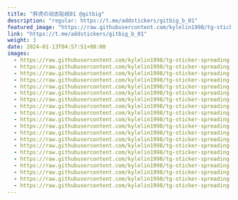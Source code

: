 ```yaml
---
title: "胖虎の动态贴纸01 @gitbig"
description: "regular: https://t.me/addstickers/gitbig_b_01"
featured_image: "https://raw.githubusercontent.com/kylelin1998/tg-sticker-spreading-worldwide-images/main/img/4e8dd94f-fea3-4232-9592-0d0145573564.jpg"
link: "https://t.me/addstickers/gitbig_b_01"
weight: 3
date: 2024-01-13T04:57:51+08:00
images:
  - https://raw.githubusercontent.com/kylelin1998/tg-sticker-spreading-worldwide-images/main/img/4e8dd94f-fea3-4232-9592-0d0145573564.jpg
  - https://raw.githubusercontent.com/kylelin1998/tg-sticker-spreading-worldwide-images/main/img/ba5409ee-fc1c-416f-98cb-6e6f153ae53e.jpg
  - https://raw.githubusercontent.com/kylelin1998/tg-sticker-spreading-worldwide-images/main/img/71435eb3-9ce1-4439-b54c-5934e3126385.jpg
  - https://raw.githubusercontent.com/kylelin1998/tg-sticker-spreading-worldwide-images/main/img/7d95c7e2-569f-427a-a4d3-ee72f7487d4c.jpg
  - https://raw.githubusercontent.com/kylelin1998/tg-sticker-spreading-worldwide-images/main/img/b8eefc07-ea3c-468d-a982-bdf1f5bb610f.jpg
  - https://raw.githubusercontent.com/kylelin1998/tg-sticker-spreading-worldwide-images/main/img/58b80991-c50b-4efb-943b-4e337a52175c.jpg
  - https://raw.githubusercontent.com/kylelin1998/tg-sticker-spreading-worldwide-images/main/img/27315eb8-029e-48a4-ad15-e3ec977e6ac2.jpg
  - https://raw.githubusercontent.com/kylelin1998/tg-sticker-spreading-worldwide-images/main/img/87d28249-c1b1-4a16-b49d-deb3635e64a3.jpg
  - https://raw.githubusercontent.com/kylelin1998/tg-sticker-spreading-worldwide-images/main/img/76a3d0ac-39b1-4ac6-bee4-3a6478896b4c.jpg
  - https://raw.githubusercontent.com/kylelin1998/tg-sticker-spreading-worldwide-images/main/img/042f5578-2579-42eb-9ba7-9c41fe1daf1f.jpg
  - https://raw.githubusercontent.com/kylelin1998/tg-sticker-spreading-worldwide-images/main/img/ae63a3d2-75a8-406d-bde6-9d92eb792705.jpg
  - https://raw.githubusercontent.com/kylelin1998/tg-sticker-spreading-worldwide-images/main/img/ce68c382-e450-4270-b0b8-bb79f264ab28.jpg
  - https://raw.githubusercontent.com/kylelin1998/tg-sticker-spreading-worldwide-images/main/img/0f61204e-2f77-4377-a47c-03d57a9df431.jpg
  - https://raw.githubusercontent.com/kylelin1998/tg-sticker-spreading-worldwide-images/main/img/6ea05cec-f169-4046-b9d0-c194d284b86f.jpg
  - https://raw.githubusercontent.com/kylelin1998/tg-sticker-spreading-worldwide-images/main/img/c7e7fd91-8bb5-439a-b3f2-3b6caf6a014c.jpg
  - https://raw.githubusercontent.com/kylelin1998/tg-sticker-spreading-worldwide-images/main/img/9a6176a9-a370-4ebd-aaff-213f5b8868ca.jpg
  - https://raw.githubusercontent.com/kylelin1998/tg-sticker-spreading-worldwide-images/main/img/350380e8-ccf0-4af9-8ad4-b83e6dae59e8.jpg
  - https://raw.githubusercontent.com/kylelin1998/tg-sticker-spreading-worldwide-images/main/img/8ba71d3f-dad6-46f1-9bfd-1c81d961cee6.jpg
  - https://raw.githubusercontent.com/kylelin1998/tg-sticker-spreading-worldwide-images/main/img/4775f8d4-b764-4608-a54c-45f373cdac91.jpg
  - https://raw.githubusercontent.com/kylelin1998/tg-sticker-spreading-worldwide-images/main/img/5f38e23d-eb77-47ab-b913-a08d6248c231.jpg
---
```

